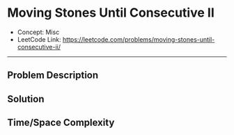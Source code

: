 # Moving Stones Until Consecutive II

- Concept: Misc
- LeetCode Link: https://leetcode.com/problems/moving-stones-until-consecutive-ii/

---

## Problem Description

## Solution

## Time/Space Complexity

